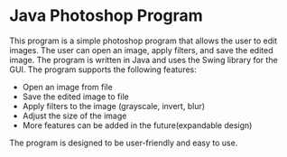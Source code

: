 # Java Photoshop Program

This program is a simple photoshop program that allows the user to edit images.
The user can open an image, apply filters, and save the edited image.
The program is written in Java and uses the Swing library for the GUI.
The program supports the following features:
- Open an image from file
- Save the edited image to file
- Apply filters to the image (grayscale, invert, blur)
- Adjust the size of the image
- More features can be added in the future(expandable design)

The program is designed to be user-friendly and easy to use.
